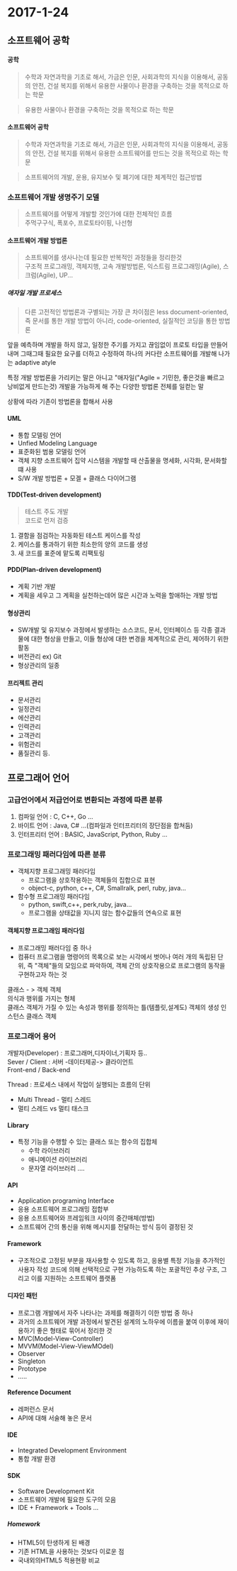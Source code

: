 # 2017-1-24
## 소프트웨어 공학
#### 공학
> 수학과 자연과학을 기초로 해서, 가금은 인문, 사회과학의 지식을 이용해서, 공동의 안전, 건설 복지를 위해서 유용한 사물이나 환경을 구축하는 것을 목적으로 하는 학문  

>유용한 사물이나 환경을 구축하는 것을 목적으로 하는 학문
  
#### 소프트웨어 공학
> 수학과 자연과학을 기초로 해서, 가금은 인문, 사회과학의 지식을 이용해서, 공동의 안전, 건설 복지를 위해서 유용한 소프트웨어를 만드는 것을 목적으로 하는 학문

>소프트웨어의 개발, 운용, 유지보수 및 폐기에 대한 체계적인 접근방법  

### 소프트웨어 개발 생명주기 모델
> 소프트웨어를 어떻게 개발할 것인가에 대한 전체적인 흐름  
주먹구구식, 폭포수, 프로토타이핑, 나선형

#### 소프트웨어 개발 방법론
> 소프트웨어를 생사나는데 필요한 반복적인 과정들을 정리한것  
구조적 프로그래밍, 객체지행, 고속 개발방법론, 익스트림 프로그래밍(Agile), 스크럼(Agile), UP...

##### 애자일 개발 프로세스
>다른 고전적인 방법론과 구별되는 가장 큰 차이점은 less document-oriented, 즉 문서를 통한 개발 방법이 아니라, code-oriented, 실질적인 코딩을 통한 방법론  
>
앞을 예측하며 개발을 하지 않고, 일정한 주기를 가지고 끊임없이 프로토 타입을 만들어내며 그때그때 필요한 요구를 더하고 수정하여 하나의 커다란 소프트웨어를 개발해 나가는 adaptive atyle
>
특정 개발 방법론을 가리키는 말은 아니고 "애자일("Agile = 기민한, 좋은것을 빠르고 낭비없게 만드는것) 개발을 가능하게 해 주는 다양한 방법론 전체를 일컫는 말
>
상황에 따라 기존이 방법론을 합해서 사용

#### UML
>
- 통합 모델링 언어
- Unfied Modeling Language
- 표준화된 범용 모델링 언어
- 객체 지향 소프트웨어 집약 시스템을 개발할 때 산출물을 명세화, 시각화, 문서화할 떄 사용
- S/W 개발 방법론 + 모겔 + 클래스 다이어그램

#### TDD(Test-driven development)
>테스트 주도 개발  
코드로 먼저 검증  
>
1. 결함을 점검하는 자동화된 테스트 케이스를 작성
2. 케이스를 통과하기 위한 최소한의 양의 코드를 생성
3. 새 코드를 표준에 맡도록 리팩토링

#### PDD(Plan-driven development)
>
- 계획 기반 개발  
- 계획을 세우고 그 계획을 실천하는데어 많은 시간과 노력을 할애하는 개발 방법

#### 형상관리
>
- SW개발 및 유지보수 과정에서 발생하는 소스코드, 문서, 인터페이스 등 각종 결과물에 대한 형상을 만들고, 이들 형상에 대한 변경을 체계적으로 관리, 제어하기 위한 활동
- 버전관리 ex) Git
- 형상관리의 일종

#### 프리젝트 관리
>
- 문서관리
- 일정관리
- 에산관리
- 인력관리
- 고객관리
- 위험관리
- 품질관리 등.

## 프로그래어 언어
### 고급언어에서 저급언어로 변환되는 과정에 따른 분류  
1. 컴파일 언어 : C, C++, Go ...  
2. 바이트 언어 : Java, C# ...(컴파일과 인터프리터의 장단점을 합쳐둠)  
3. 인터프리터 언어 : BASIC, JavaScript, Python, Ruby ...


### 프로그래밍 패러다임에 따른 분류
- 객체지향 프로그래밍 패러다임
  - 프로그램을 상호작용하는 객체들의 집합으로 표현
  - object-c, python, c++, C#, Smallralk, perl, ruby, java...
- 함수형 프로그래밍 패러다임
  - python, swift,c++, perk,ruby, java...
  - 프로그램을 상태값을 지니지 않는 함수값들의 연속으로 표현


#### 객체지향 프로그래임 패러다임
- 프로그래밍 패러다임 중 하나
- 컴퓨터 프로그램을 명령어의 목록으로 보는 시각에서 벗어나 여러 개의 독립된 단위, 즉 "객체"들의 모임으로 파악하여, 객체 간의 상호작용으로 프로그램의 동작을 구현하고자 하는 것

클래스 - > 객체
객체  
의식과 행위를 가지는 형체  
클래스
객체가 가질 수 있는 속성과 행위를 정의하는 틀(템플릿,설계도)
객체의 생성
인스턴스 클래스 객체

### 프로그래어 용어
개발자(Developer) : 프로그래머,디자이너,기획자 등..  
Sever / Client : 서버 -데이터제공-> 클라이언트  
Front-end / Back-end  

Thread : 프로세스 내에서 작업이 실행되는 흐름의 단위  

- Multi Thread - 멀티 스레드
- 멀티 스레드 vs 멀티 태스크  

#### Library

- 특정 기능을 수행할 수 있는 클래스 또는 함수의 집합체
  - 수학 라이브러리
  - 애니메이션 라이브러리
  - 문자열 라이브러리 ....

#### API

- Application programing Interface
- 응용 소프트웨어 프로그래밍 접합부
- 응용 소프트웨어와 프레임워크 사이의 중간매체(방법)
- 소프트웨어 간의 통신을 위해 메시지를 전달하는 방식 등이 결정된 것  

#### Framework
- 구조적으로 고정된 부분을 재사용할 수 있도록 하고, 응용별 특정 기능을 추가적인 사용자 작성 코드에 의해 선택적으로 구현 가능하도록 하는 포괄적인 추상 구조, 그리고 이를 지원하는 소프트웨어 플랫폼  

#### 디자인 패턴
- 프로그램 개발에서 자주 나타나는 과제를 해결하기 이한 방법 중 하나
- 과거의 소프트웨어 개발 과정에서 발견된 설계의 노하우에 이름을 붙여 이후에 재이용하기 좋은 형태로 묶어서 정리한 것
- MVC(Model-View-Controller)
- MVVM(Model-View-ViewMOdel)
- Observer
- Singleton
- Prototype
- .....

#### Reference Document
- 레퍼런스 문서
- API에 대해 서술해 놓은 문서

#### IDE
- Integrated Development Environment
- 통합 개발 환경

#### SDK
- Software Development Kit
- 소프트웨어 개발에 필요한 도구의 모음
- IDE + Framework + Tools ...


##### Homework
- HTML5이 탄생하게 된 배경
- 기존 HTML을 사용하는 것보다 이로운 점
- 국내외의HTML5 적용현황 비교